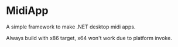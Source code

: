 # MidiApp
A simple framework to make .NET desktop midi apps.

Always build with x86 target, x64 won't work due to platform invoke.

